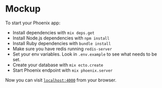 # Mockup

To start your Phoenix app:

  * Install dependencies with `mix deps.get`
  * Install Node.js dependencies with `npm install`
  * Install Ruby dependencies with `bundle install`
  * Make sure you have redis running `redis-server`
  * Set your env variables. Look in `.env.example` to see what needs to be set.
  * Create your database with `mix ecto.create`
  * Start Phoenix endpoint with `mix phoenix.server`

Now you can visit [`localhost:4000`](http://localhost:4000) from your browser.
